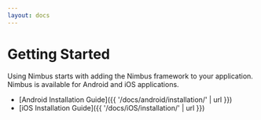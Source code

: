 ```yaml
---
layout: docs
---
```


# Getting Started

Using Nimbus starts with adding the Nimbus framework to your application.
Nimbus is available for Android and iOS applications.

-   [Android Installation Guide]({{ '/docs/android/installation/' | url }})
-   [iOS Installation Guide]({{ '/docs/iOS/installation/' | url }})
